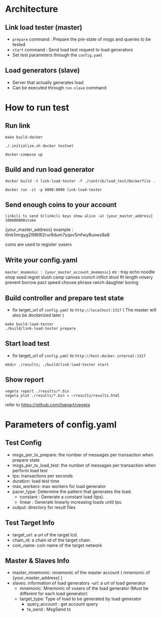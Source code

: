 # Architecture
## Link load tester (master)
- `prepare` command : Prepare the pre-state of msgs and queries to be tested
- `start` command : Send load test request to load generators
- Set test parameters through the `config.yaml`

## Load generators (slave)
- Server that actually generates load
- Can be executed through `run-slave` command


# How to run test
## Run link
```
make build-docker

./.initialize.sh docker testnet

docker-compose up
```

## Build and run load generator
```
docker build -t link-load-tester -f ./contrib/load_test/Dockerfile .

docker run -it -p 8000:8000 link-load-tester
```

## Send enough coins to your account
```
linkcli tx send $(linkcli keys show alice -a) {your_master_address} 100000000stake
 ```
{your_master_address} example : tlink1mrgyg2l98t9l2rur8dum7yqsv5mfwy8usws8a8

coins are used to register vusers

## Write your config.yaml
`master_mnemonic : {your_master_account_mnemonic}`
ex : tray echo noodle shop seed regret slush camp canvas crunch inflict stool fit length misery prevent borrow pact speed choose phrase ranch daughter boring

## Build controller and prepare test state
- fix target_url of `config.yaml` to `http://localhost:1317`
( The master will also be dockerized later )
```
make build-load-tester
./build/link-load-tester prepare
```

## Start load test
- fix target_url of `config.yaml` to `http://host.docker.internal:1317`
```
mkdir ./results; ./build/link-load-tester start
```

## Show report
```
vegeta report ./results/*.bin
vegeta plot ./results/*.bin > ~/results/results.html 
```

refer to https://github.com/tsenart/vegeta

# Parameters of config.yaml
## Test Config
- msgs_per_tx_prepare: the number of messages per transaction when prepare state
- msgs_per_tx_load_test: the number of messages per transaction when perform load test
- tps: transactions per seconds
- duration: load test time
- max_workers: max workers for load generator
- pacer_type: Determine the pattern that generates the load.
  - constant : Generate a constant load (tps).
  - linear : Generate linearly increasing loads until tps.
- output: directory for result files

## Test Target Info
- target_url: a url of the target lcd.
- chain_id: a chain id of the target chain.
- coin_name: coin name of the target network

## Master & Slaves Info
- master_mnemonic: mnemonic of the master account ( mnemonic of {your_master_address} )
- slaves: information of load generators
  -url: a url of load generator
  - mnemonic: Mnemonic of vusers of the load generator (Must be different for each load generator)
  - target_type: Type of load to be generated by load generator
    - query_account : get account query
    - tx_send : MsgSend tx
